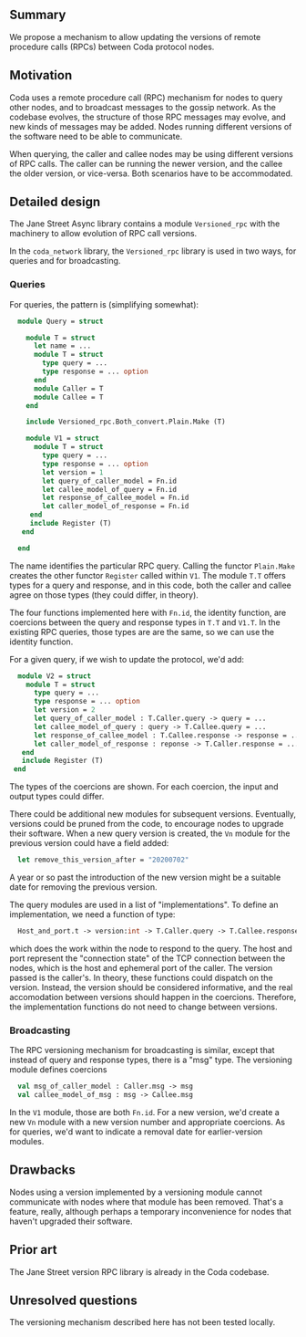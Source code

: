 ## Summary

We propose a mechanism to allow updating the versions of remote procedure
calls (RPCs) between Coda protocol nodes.

## Motivation

Coda uses a remote procedure call (RPC) mechanism for nodes to query
other nodes, and to broadcast messages to the gossip network. As the
codebase evolves, the structure of those RPC messages may evolve, and
new kinds of messages may be added. Nodes running different versions
of the software need to be able to communicate.

When querying, the caller and callee nodes may be using different
versions of RPC calls. The caller can be running the newer version,
and the callee the older version, or vice-versa. Both scenarios have
to be accommodated.

## Detailed design

The Jane Street Async library contains a module `Versioned_rpc` with
the machinery to allow evolution of RPC call versions.

In the `coda_network` library, the `Versioned_rpc` library is used in
two ways, for queries and for broadcasting.

### Queries

For queries, the pattern is (simplifying somewhat):

```ocaml
  module Query = struct

    module T = struct
      let name = ...
      module T = struct
        type query = ...
        type response = ... option
      end
      module Caller = T
      module Callee = T
    end

    include Versioned_rpc.Both_convert.Plain.Make (T)

    module V1 = struct
      module T = struct
        type query = ...
        type response = ... option
        let version = 1
        let query_of_caller_model = Fn.id
        let callee_model_of_query = Fn.id
        let response_of_callee_model = Fn.id
        let caller_model_of_response = Fn.id
     end
     include Register (T)
   end

  end
```
The name identifies the particular RPC query.  Calling the functor
`Plain.Make` creates the other functor `Register` called within
`V1`. The module `T.T` offers types for a query and response, and in
this code, both the caller and callee agree on those types (they could
differ, in theory).

The four functions implemented here with `Fn.id`, the identity
function, are coercions between the query and response types in
`T.T` and `V1.T`. In the existing RPC queries, those types are
are the same, so we can use the identity function.

For a given query, if we wish to update the protocol, we'd add:

```ocaml
  module V2 = struct
    module T = struct
      type query = ...
      type response = ... option
      let version = 2
      let query_of_caller_model : T.Caller.query -> query = ...
      let callee_model_of_query : query -> T.Callee.query = ...
      let response_of_callee_model : T.Callee.response -> response = ...
      let caller_model_of_response : reponse -> T.Caller.response = ...
   end
   include Register (T)
 end
```
The types of the coercions are shown. For each coercion, the input and
output types could differ.

There could be additional new modules for subsequent versions. Eventually,
versions could be pruned from the code, to encourage nodes to upgrade their
software. When a new query version is created, the `Vn` module for the previous
version could have a field added:
```ocaml
  let remove_this_version_after = "20200702"
```
A year or so past the introduction of the new version might be a
suitable date for removing the previous version.

The query modules are used in a list of "implementations". To define
an implementation, we need a function of type:
```ocaml
  Host_and_port.t -> version:int -> T.Caller.query -> T.Callee.response option Deferred.t
```
which does the work within the node to respond to the query. The host
and port represent the "connection state" of the TCP connection
between the nodes, which is the host and ephemeral port of the
caller. The version passed is the caller's. In theory, these functions
could dispatch on the version. Instead, the version should be
considered informative, and the real accomodation between versions
should happen in the coercions. Therefore, the implementation
functions do not need to change between versions.

### Broadcasting

The RPC versioning mechanism for broadcasting is similar, except that instead of
query and response types, there is a "msg" type. The versioning module defines
coercions

```ocaml
  val msg_of_caller_model : Caller.msg -> msg
  val callee_model_of_msg : msg -> Callee.msg
```

In the `V1` module, those are both `Fn.id`. For a new version, we'd
create a new `Vn` module with a new version number and appropriate
coercions.  As for queries, we'd want to indicate a removal date for
earlier-version modules.

## Drawbacks

Nodes using a version implemented by a versioning module cannot communicate
with nodes where that module has been removed. That's a feature, really,
although perhaps a temporary inconvenience for nodes that haven't upgraded their
software.

## Prior art

The Jane Street version RPC library is already in the Coda codebase.

## Unresolved questions

The versioning mechanism described here has not been tested locally.

